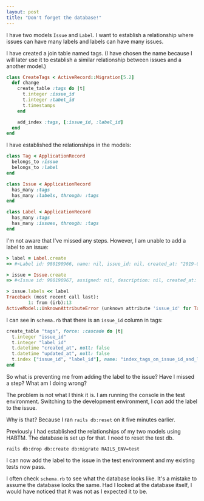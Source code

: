 ```yaml
---
layout: post
title: "Don't forget the database!"
---
```


I have two models `Issue` and `Label`. I want to establish a relationship where issues can have many labels and labels can have many issues.

I have created a join table named tags. (I have chosen the name because I will later use it to establish a similar relationship between issues and a another model.)


```ruby
class CreateTags < ActiveRecord::Migration[5.2]
  def change
    create_table :tags do |t|
      t.integer :issue_id
      t.integer :label_id
      t.timestamps
    end

    add_index :tags, [:issue_id, :label_id]
  end
end
```

I have established the relationships in the models:

```ruby
class Tag < ApplicationRecord
  belongs_to :issue
  belongs_to :label
end

class Issue < ApplicationRecord
  has_many :tags
  has_many :labels, through: :tags
end

class Label < ApplicationRecord
  has_many :tags
  has_many :issues, through: :tags
end
```

I'm not aware that I've missed any steps. However, I am unable to add a label to an issue:

```ruby
> label = Label.create
=> #<Label id: 980190966, name: nil, issue_id: nil, created_at: "2019-01-25 10:18:29", updated_at: "2019-01-25 10:18:29">

> issue = Issue.create
=> #<Issue id: 980190967, assigned: nil, description: nil, created_at: "2019-01-25 10:19:04", updated_at: "2019-01-25 10:19:04">

> issue.labels << label
Traceback (most recent call last):
        1: from (irb):13
ActiveModel::UnknownAttributeError (unknown attribute 'issue_id' for Tag.)
```

I can see in `schema.rb` that there is an `issue_id` column in tags:

```ruby
create_table "tags", force: :cascade do |t|
  t.integer "issue_id"
  t.integer "label_id"
  t.datetime "created_at", null: false
  t.datetime "updated_at", null: false
  t.index ["issue_id", "label_id"], name: "index_tags_on_issue_id_and_label_id"
end
```

So what is preventing me from adding the label to the issue? Have I missed a step? What am I doing wrong?

The problem is not what I think it is. I am running the console in the test environment. Switching to the development environment, I *can* add the label to the issue.

Why is that? Because I ran `rails db:reset` on it five minutes earlier.

Previously I had established the relationships of my two models using HABTM. The database is set up for that. I need to reset the test db.

```
rails db:drop db:create db:migrate RAILS_ENV=test
```

I can now add the label to the issue in the test environment and my existing tests now pass.

I often check `schema.rb` to see what the database looks like. It's a mistake to assume the database looks the same. Had I looked at the database itself, I would have noticed that it was not as I expected it to be.
